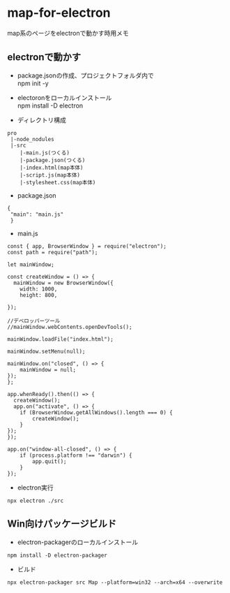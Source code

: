 # map-for-electron
map系のページをelectronで動かす時用メモ  

## electronで動かす  
- package.jsonの作成、プロジェクトフォルダ内で  
npm init -y  

- electoronをローカルインストール  
npm install -D electron

- ディレクトリ構成

```
pro  
 |-node_nodules  
 |-src  
    |-main.js(つくる)  
    |-package.json(つくる)  
    |-index.html(map本体)  
    |-script.js(map本体)  
    |-stylesheet.css(map本体)    
```

- package.json
```
{
 "main": "main.js"
 }
```

- main.js
```
const { app, BrowserWindow } = require("electron");
const path = require("path");

let mainWindow;

const createWindow = () => {
  mainWindow = new BrowserWindow({
    width: 1000,
    height: 800,
    
});

//デベロッパーツール
//mainWindow.webContents.openDevTools();

mainWindow.loadFile("index.html");

mainWindow.setMenu(null);

mainWindow.on("closed", () => {
    mainWindow = null;
});
};

app.whenReady().then(() => {
  createWindow();
  app.on("activate", () => {
    if (BrowserWindow.getAllWindows().length === 0) {
        createWindow();
    }
});
});

app.on("window-all-closed", () => {
    if (process.platform !== "darwin") {
        app.quit();
    }
});
```
- electron実行
```
npx electron ./src
```

## Win向けパッケージビルド  
- electron-packagerのローカルインストール  
```
npm install -D electron-packager
```

- ビルド
```
npx electron-packager src Map --platform=win32 --arch=x64 --overwrite
```
